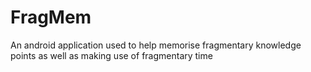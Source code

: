 # FragMem
An android application used to help memorise fragmentary knowledge points as well as making use of fragmentary time
